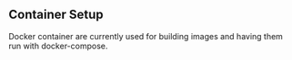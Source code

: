 ## Container Setup

Docker container are currently used for building images and having them run with docker-compose.



